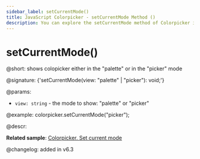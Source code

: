 ```yaml
---
sidebar_label: setCurrentMode()
title: JavaScript Colorpicker - setCurrentMode Method ()
description: You can explore the setCurrentMode method of Colorpicker in the documentation of the DHTMLX JavaScript UI library. Browse developer guides and API reference, try out code examples and live demos, and download a free 30-day evaluation version of DHTMLX Suite 7.
---
```


# setCurrentMode()

@short: shows colopicker either in the "palette" or in the "picker" mode

@signature: {'setCurrentMode(view: "palette" | "picker"): void;'}

@params:
- `view: string` - the mode to show: "palette" or "picker"


@example:
colorpicker.setCurrentMode("picker");

@descr:

**Related sample**: [Colorpicker. Set current mode](https://snippet.dhtmlx.com/0mhp5cp6)

@changelog:
added in v6.3

[comment]: # (@related: colorpicker/manipulating_colorpicker.md#settinggetting-current-mode)

[comment]: # (@relatedapi: colorpicker/api/colorpicker_getcurrentmode_method.md)
